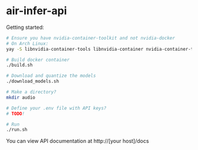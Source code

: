 # air-infer-api

Getting started:
```bash
# Ensure you have nvidia-container-toolkit and not nvidia-docker
# On Arch Linux:
yay -S libnvidia-container-tools libnvidia-container nvidia-container-toolkit

# Build docker container
./build.sh

# Download and quantize the models
./download_models.sh

# Make a directory?
mkdir audio

# Define your .env file with API keys?
# TODO!

# Run
./run.sh
```

You can view API documentation at http://[your host]/docs
